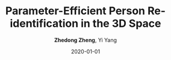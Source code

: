 ---
title: "Parameter-Efficient Person Re-identification in the 3D Space"
collection: publications
permalink: /publication/Param2020
date: 2020-01-01
doi: 
venue: 'arXiv preprint arXiv:2006.04569'
author: '<strong>Zhedong Zheng</strong>,  Yi Yang'
citation: ' Zhedong Zheng,  Yi Yang, &quot;Parameter-Efficient Person Re-identification in the 3D Space.&quot; arXiv preprint arXiv:2006.04569, 2020.'
pub_year: '2020'
bib: >
    @article{zheng2020person,  
    author = "Zheng, Zhedong and Yang, Yi",  
    title = "Parameter-Efficient Person Re-identification in the 3D Space",  
    journal = "arXiv preprint arXiv:2006.04569",  
    year = "2020"
    }

---